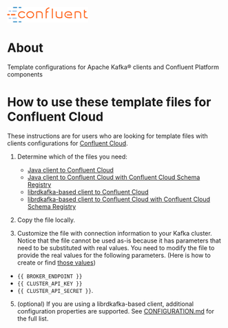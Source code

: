 ![image](images/confluent-logo-300-2.png)

# About

Template configurations for Apache Kafka® clients and Confluent Platform components


# How to use these template files for Confluent Cloud

These instructions are for users who are looking for template files with clients configurations for [Confluent Cloud](https://www.confluent.io/confluent-cloud/?utm_source=github&utm_medium=demo&utm_campaign=ch.examples_type.community_content.clients-ccloud).

1. Determine which of the files you need:

   * [Java client to Confluent Cloud](clients/cloud/java.config)
   * [Java client to Confluent Cloud with Confluent Cloud Schema Registry](clients/cloud/java-sr.config)
   * [librdkafka-based client to Confluent Cloud](clients/cloud/librdkafka.config)
   * [librdkafka-based client to Confluent Cloud with Confluent Cloud Schema Registry](clients/cloud/librdkafka-sr.config)

2. Copy the file locally.

3. Customize the file with connection information to your Kafka cluster. Notice that the file cannot be used as-is because it has parameters that need to be substituted with real values.  You need to modify the file to provide the real values for the following parameters. (Here is how to create or find [those values](https://docs.confluent.io/current/cloud/using/config-client.html#librdkafka-based-c-clients?utm_source=github&utm_medium=demo&utm_campaign=ch.examples_type.community_content.clients-ccloud))

* `{{ BROKER_ENDPOINT }}`
* `{{ CLUSTER_API_KEY }}`
* `{{ CLUSTER_API_SECRET }}`.


5. (optional) If you are using a librdkafka-based client, additional configuration properties are supported. See [CONFIGURATION.md](https://github.com/edenhill/librdkafka/blob/master/CONFIGURATION.md) for the full list.		
